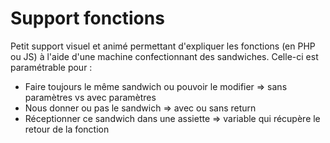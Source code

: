 # Support fonctions

Petit support visuel et animé permettant d'expliquer les fonctions (en PHP ou JS) à l'aide d'une machine confectionnant des sandwiches. 
Celle-ci est paramétrable pour :
- Faire toujours le même sandwich ou pouvoir le modifier => sans paramètres vs avec paramètres
- Nous donner ou pas le sandwich => avec ou sans return
- Réceptionner ce sandwich dans une assiette => variable qui récupère le retour de la fonction